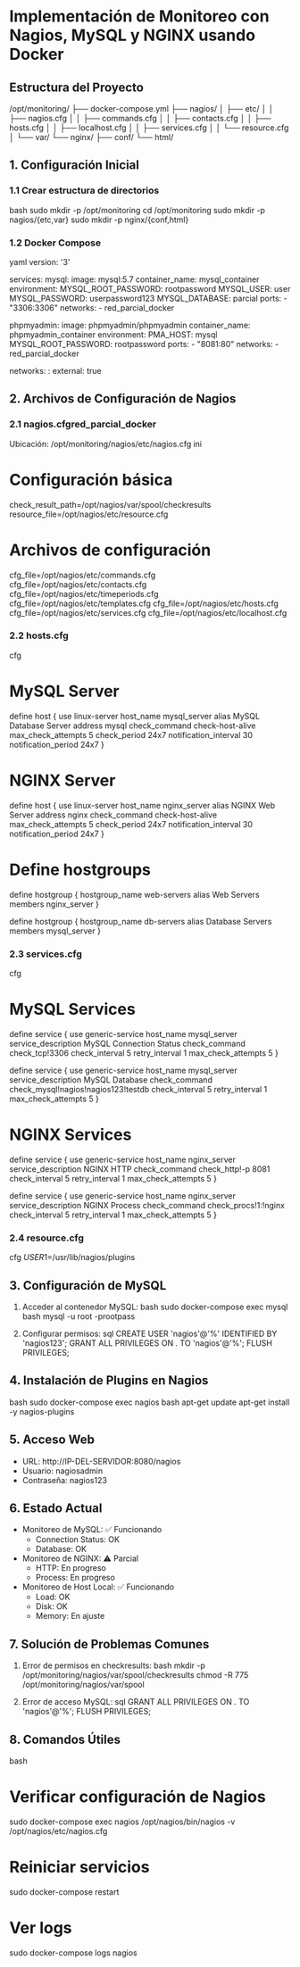 # Implementación de Monitoreo con Nagios, MySQL y NGINX usando Docker

## Estructura del Proyecto

/opt/monitoring/
├── docker-compose.yml
├── nagios/
│   ├── etc/
│   │   ├── nagios.cfg
│   │   ├── commands.cfg
│   │   ├── contacts.cfg
│   │   ├── hosts.cfg
│   │   ├── localhost.cfg
│   │   ├── services.cfg
│   │   └── resource.cfg
│   └── var/
└── nginx/
    ├── conf/
    └── html/


## 1. Configuración Inicial

### 1.1 Crear estructura de directorios
bash
sudo mkdir -p /opt/monitoring
cd /opt/monitoring
sudo mkdir -p nagios/{etc,var}
sudo mkdir -p nginx/{conf,html}


### 1.2 Docker Compose
yaml
version: '3'

services:
  mysql:
    image: mysql:5.7
    container_name: mysql_container
    environment:
      MYSQL_ROOT_PASSWORD: rootpassword
      MYSQL_USER: user
      MYSQL_PASSWORD: userpassword123
      MYSQL_DATABASE: parcial
    ports:
      - "3306:3306"
    networks:
      - red_parcial_docker

  phpmyadmin:
    image: phpmyadmin/phpmyadmin
    container_name: phpmyadmin_container
    environment:
      PMA_HOST: mysql 
      MYSQL_ROOT_PASSWORD: rootpassword
    ports:
      - "8081:80"
    networks:
      - red_parcial_docker

networks:
  :
    external: true


## 2. Archivos de Configuración de Nagios

### 2.1 nagios.cfgred_parcial_docker
Ubicación: /opt/monitoring/nagios/etc/nagios.cfg
ini
# Configuración básica
check_result_path=/opt/nagios/var/spool/checkresults
resource_file=/opt/nagios/etc/resource.cfg

# Archivos de configuración
cfg_file=/opt/nagios/etc/commands.cfg
cfg_file=/opt/nagios/etc/contacts.cfg
cfg_file=/opt/nagios/etc/timeperiods.cfg
cfg_file=/opt/nagios/etc/templates.cfg
cfg_file=/opt/nagios/etc/hosts.cfg
cfg_file=/opt/nagios/etc/services.cfg
cfg_file=/opt/nagios/etc/localhost.cfg


### 2.2 hosts.cfg
cfg
# MySQL Server
define host {
    use                     linux-server
    host_name               mysql_server
    alias                   MySQL Database Server
    address                 mysql
    check_command           check-host-alive
    max_check_attempts      5
    check_period           24x7
    notification_interval   30
    notification_period     24x7
}

# NGINX Server
define host {
    use                     linux-server
    host_name               nginx_server
    alias                   NGINX Web Server
    address                 nginx
    check_command           check-host-alive
    max_check_attempts      5
    check_period           24x7
    notification_interval   30
    notification_period     24x7
}

# Define hostgroups
define hostgroup {
    hostgroup_name          web-servers
    alias                   Web Servers
    members                 nginx_server
}

define hostgroup {
    hostgroup_name          db-servers
    alias                   Database Servers
    members                 mysql_server
}


### 2.3 services.cfg
cfg
# MySQL Services
define service {
    use                    generic-service
    host_name              mysql_server
    service_description    MySQL Connection Status
    check_command         check_tcp!3306
    check_interval        5
    retry_interval        1
    max_check_attempts    5
}

define service {
    use                    generic-service
    host_name              mysql_server
    service_description    MySQL Database
    check_command         check_mysql!nagios!nagios123!testdb
    check_interval        5
    retry_interval        1
    max_check_attempts    5
}

# NGINX Services
define service {
    use                    generic-service
    host_name              nginx_server
    service_description    NGINX HTTP
    check_command         check_http!-p 8081
    check_interval        5
    retry_interval        1
    max_check_attempts    5
}

define service {
    use                    generic-service
    host_name              nginx_server
    service_description    NGINX Process
    check_command         check_procs!1:!nginx
    check_interval        5
    retry_interval        1
    max_check_attempts    5
}


### 2.4 resource.cfg
cfg
$USER1$=/usr/lib/nagios/plugins


## 3. Configuración de MySQL
1. Acceder al contenedor MySQL:
bash
sudo docker-compose exec mysql bash
mysql -u root -prootpass


2. Configurar permisos:
sql
CREATE USER 'nagios'@'%' IDENTIFIED BY 'nagios123';
GRANT ALL PRIVILEGES ON *.* TO 'nagios'@'%';
FLUSH PRIVILEGES;


## 4. Instalación de Plugins en Nagios
bash
sudo docker-compose exec nagios bash
apt-get update
apt-get install -y nagios-plugins


## 5. Acceso Web
- URL: http://IP-DEL-SERVIDOR:8080/nagios
- Usuario: nagiosadmin
- Contraseña: nagios123

## 6. Estado Actual
- Monitoreo de MySQL: ✅ Funcionando
  * Connection Status: OK
  * Database: OK
- Monitoreo de NGINX: ⚠ Parcial
  * HTTP: En progreso
  * Process: En progreso
- Monitoreo de Host Local: ✅ Funcionando
  * Load: OK
  * Disk: OK
  * Memory: En ajuste

## 7. Solución de Problemas Comunes
1. Error de permisos en checkresults:
bash
mkdir -p /opt/monitoring/nagios/var/spool/checkresults
chmod -R 775 /opt/monitoring/nagios/var/spool


2. Error de acceso MySQL:
sql
GRANT ALL PRIVILEGES ON *.* TO 'nagios'@'%';
FLUSH PRIVILEGES;


## 8. Comandos Útiles
bash
# Verificar configuración de Nagios
sudo docker-compose exec nagios /opt/nagios/bin/nagios -v /opt/nagios/etc/nagios.cfg

# Reiniciar servicios
sudo docker-compose restart

# Ver logs
sudo docker-compose logs nagios
